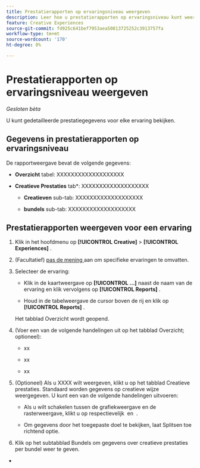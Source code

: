 ```yaml
---
title: Prestatierapporten op ervaringsniveau weergeven
description: Leer hoe u prestatierapporten op ervaringsniveau kunt weergeven.
feature: Creative Experiences
source-git-commit: fd925c641bef7953aea50813725252c3913757fa
workflow-type: tm+mt
source-wordcount: '170'
ht-degree: 0%

---
```


# Prestatierapporten op ervaringsniveau weergeven

*Gesloten bèta*

U kunt gedetailleerde prestatiegegevens voor elke ervaring bekijken.

## Gegevens in prestatierapporten op ervaringsniveau

De rapportweergave bevat de volgende gegevens:

* **Overzicht** tabel: XXXXXXXXXXXXXXXXXXX <!-- add in -->

* **Creatieve Prestaties** tab*: XXXXXXXXXXXXXXXXXXX <!-- add in -->

   * **Creatieven** sub-tab: XXXXXXXXXXXXXXXXXXX <!-- add in -->

   * **bundels** sub-tab: XXXXXXXXXXXXXXXXXXX <!-- add in -->

## Prestatierapporten weergeven voor een ervaring

1. Klik in het hoofdmenu op **[!UICONTROL Creative]** > **[!UICONTROL Experiences]** .

1. (Facultatief) [ pas de mening ](/help/creative/introduction/customize-data-views.md) aan om specifieke ervaringen te omvatten.

1. Selecteer de ervaring:

   * Klik in de kaartweergave op **[!UICONTROL ...]** naast de naam van de ervaring en klik vervolgens op **[!UICONTROL Reports]** .

   * Houd in de tabelweergave de cursor boven de rij en klik op **[!UICONTROL Reports]** .

   Het tabblad Overzicht wordt geopend.

1. (Voer een van de volgende handelingen uit op het tabblad Overzicht; optioneel):

   * xx

   * xx

   * xx

1. (Optioneel) Als u XXXX <!-- clarify --> wilt weergeven, klikt u op het tabblad Creatieve prestaties. Standaard worden gegevens op creatieve wijze weergegeven. U kunt een van de volgende handelingen uitvoeren:

   * Als u wilt schakelen tussen de grafiekweergave en de rasterweergave, klikt u op respectievelijk ![]() en ![]() .

   * Om gegevens door het <!--?? --> toegepaste doel te bekijken, laat Splitsen toe richtend optie.

1. Klik op het subtabblad Bundels om gegevens over creatieve prestaties per bundel weer te geven.
*

<!-- Anything else you can do, including within any of the visualizations? -->

